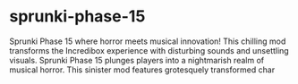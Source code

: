 # sprunki-phase-15
Sprunki Phase 15 where horror meets musical innovation! This chilling mod transforms the Incredibox experience with disturbing sounds and unsettling visuals.  Sprunki Phase 15 plunges players into a nightmarish realm of musical horror. This sinister mod features grotesquely transformed char

